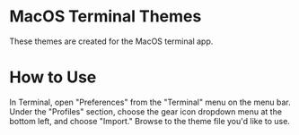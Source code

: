 # MacOS Terminal Themes
These themes are created for the MacOS terminal app.

# How to Use
In Terminal, open "Preferences" from the "Terminal" menu on the menu bar. Under the "Profiles" section, choose the gear icon dropdown menu at the bottom left, and choose "Import." Browse to the theme file you'd like to use.
